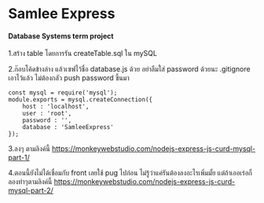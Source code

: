 Samlee Express
===
#### Database Systems term project

1.สร้าง table โดยการรัน createTable.sql ใน mySQL

2.ก๊อบโค้ดข้างล่าง แล้วเซฟไว้ชื่อ database.js ด้วย
อย่าลืมใส่ password ด้วยนะ
 .gitignore เอาไว้แล้ว ไม่ต้องกลัว push password ขึ้นมา
```
const mysql = require('mysql');
module.exports = mysql.createConnection({
	host : 'localhost',
	user : 'root',
	password : '',
	database : 'SamleeExpress'
});
```

3.ลงๆ ตามลิงค์นี้
https://monkeywebstudio.com/nodejs-express-js-curd-mysql-part-1/

4.ตอนนี้ยังไม่ได้เชื่อมกับ front เลยใช้ pug ไปก่อน
ไม่รู้ว่าแค่รันต้องลงอะไรเพิ่มมั้ย แต่ถ้าเออเร่อก็ลองทำๆตามลิงค์นี้
https://monkeywebstudio.com/nodejs-express-js-curd-mysql-part-2/